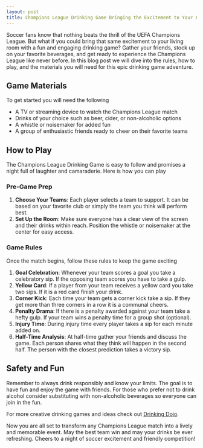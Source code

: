 ```yaml
---
layout: post
title: Champions League Drinking Game Bringing the Excitement to Your Living Room
---
```



Soccer fans know that nothing beats the thrill of the UEFA Champions League. But what if you could bring that same excitement to your living room with a fun and engaging drinking game? Gather your friends, stock up on your favorite beverages, and get ready to experience the Champions League like never before. In this blog post we will dive into the rules, how to play, and the materials you will need for this epic drinking game adventure.

## Game Materials

To get started you will need the following

- A TV or streaming device to watch the Champions League match
- Drinks of your choice such as beer, cider, or non-alcoholic options
- A whistle or noisemaker for added fun
- A group of enthusiastic friends ready to cheer on their favorite teams

## How to Play

The Champions League Drinking Game is easy to follow and promises a night full of laughter and camaraderie. Here is how you can play

### Pre-Game Prep

1. **Choose Your Teams**: Each player selects a team to support. It can be based on your favorite club or simply the team you think will perform best.
2. **Set Up the Room**: Make sure everyone has a clear view of the screen and their drinks within reach. Position the whistle or noisemaker at the center for easy access.

### Game Rules

Once the match begins, follow these rules to keep the game exciting

1. **Goal Celebration**: Whenever your team scores a goal you take a celebratory sip. If the opposing team scores you have to take a gulp.
2. **Yellow Card**: If a player from your team receives a yellow card you take two sips. If it is a red card finish your drink.
3. **Corner Kick**: Each time your team gets a corner kick take a sip. If they get more than three corners in a row it is a communal cheers.
4. **Penalty Drama**: If there is a penalty awarded against your team take a hefty gulp. If your team wins a penalty time for a group shot (optional).
5. **Injury Time**: During injury time every player takes a sip for each minute added on.
6. **Half-Time Analysis**: At half-time gather your friends and discuss the game. Each person shares what they think will happen in the second half. The person with the closest prediction takes a victory sip.

## Safety and Fun

Remember to always drink responsibly and know your limits. The goal is to have fun and enjoy the game with friends. For those who prefer not to drink alcohol consider substituting with non-alcoholic beverages so everyone can join in the fun.

For more creative drinking games and ideas check out [Drinking Dojo](https://drinkingdojo.com/).

Now you are all set to transform any Champions League match into a lively and memorable event. May the best team win and may your drinks be ever refreshing. Cheers to a night of soccer excitement and friendly competition!